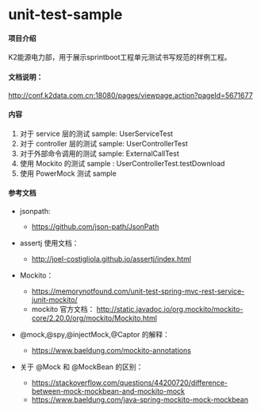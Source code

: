 # unit-test-sample

#### 项目介绍
K2能源电力部，用于展示sprintboot工程单元测试书写规范的样例工程。

#### 文档说明：
http://conf.k2data.com.cn:18080/pages/viewpage.action?pageId=5671677

#### 内容
1. 对于 service 层的测试 sample: UserServiceTest
2. 对于 controller 层的测试 sample: UserControllerTest
3. 对于外部命令调用的测试 sample: ExternalCallTest
4. 使用 Mockito 的测试 sample : UserControllerTest.testDownload
5. 使用 PowerMock 测试 sample

#### 参考文档
 * jsonpath:
     * https://github.com/json-path/JsonPath
 
 * assertj 使用文档：
     * http://joel-costigliola.github.io/assertj/index.html
    
 * Mockito：
     * https://memorynotfound.com/unit-test-spring-mvc-rest-service-junit-mockito/
     * mockito 官方文档： http://static.javadoc.io/org.mockito/mockito-core/2.20.0/org/mockito/Mockito.html
     
 * @mock,@spy,@injectMock,@Captor 的解释：
     * https://www.baeldung.com/mockito-annotations
     
 * 关于 @Mock 和 @MockBean 的区别：
     * https://stackoverflow.com/questions/44200720/difference-between-mock-mockbean-and-mockito-mock
     * https://www.baeldung.com/java-spring-mockito-mock-mockbean


